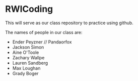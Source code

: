 # RWICoding
This will serve as our class repository to practice using github.

The names of people in our class are:
- Ender Peyzner // Pandaorfox
- Jackson Simon 
- Aine O'Toole
- Zachary Wallpe
- Lauren Sandberg
- Max Loughan
- Grady Boger
